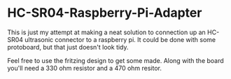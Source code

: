 # HC-SR04-Raspberry-Pi-Adapter

This is just my attempt at making a neat solution to connection up an HC-SR04 ultrasonic connector to a raspberry pi. It could be done with some protoboard, but that just doesn't look tidy.

Feel free to use the fritzing design to get some made.
Along with the board you'll need a 330 ohm resistor and a 470 ohm resitor.
